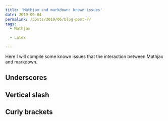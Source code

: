 ```yaml
---
title: 'Mathjax and markdown: known issues'
date: 2019-06-04
permalink: /posts/2019/06/blog-post-7/
tags:
  - Mathjax

  - Latex

---
```


Here I will compile some known issues that the interaction between Mathjax and markdown.

## Underscores

## Vertical slash

## Curly brackets
